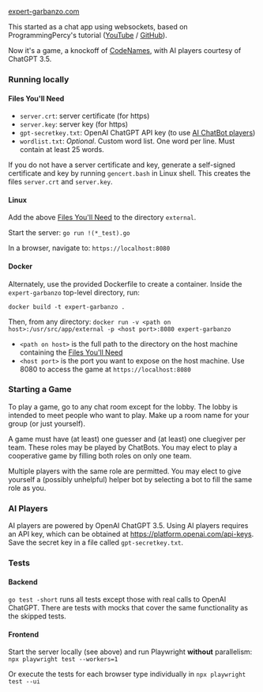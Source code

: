 [expert-garbanzo.com](https://expert-garbanzo.com)

This started as a chat app using websockets, based on ProgrammingPercy's tutorial ([YouTube](https://www.youtube.com/watch?v=pKpKv9MKN-E) / [GitHub](https://github.com/percybolmer/websocketsgo)).

Now it's a game, a knockoff of [CodeNames](https://boardgamegeek.com/boardgame/178900/codenames), with AI players courtesy of ChatGPT 3.5.

### Running locally
#### Files You'll Need
* `server.crt`: server certificate (for https)
* `server.key`: server key (for https)
* `gpt-secretkey.txt`: OpenAI ChatGPT API key (to use [AI ChatBot players](#ai-players))
* `wordlist.txt`: _Optional_. Custom word list. One word per line. Must contain at least 25 words.

If you do not have a server certificate and key, generate a self-signed certificate and key by running `gencert.bash` in Linux shell. This creates the files `server.crt` and `server.key`.

#### Linux
Add the above [Files You'll Need](#files-youll-need) to the directory `external`.

Start the server: `go run !(*_test).go`

In a browser, navigate to: `https://localhost:8080`

#### Docker
Alternately, use the provided Dockerfile to create a container. Inside the `expert-garbanzo` top-level directory, run:

`docker build -t expert-garbanzo .`

Then, from any directory:
`docker run -v <path on host>:/usr/src/app/external -p <host port>:8080 expert-garbanzo`
* `<path on host>` is the full path to the directory on the host machine containing the [Files You'll Need](#files-youll-need)
* `<host port>` is the port you want to expose on the host machine. Use 8080 to access the game at `https://localhost:8080`

### Starting a Game

To play a game, go to any chat room except for the lobby. The lobby is intended to meet people who want to play. Make up a room name for your group (or just yourself).

A game must have (at least) one guesser and (at least) one cluegiver per team. These roles may be played by ChatBots. You may elect to play a cooperative game by filling both roles on only one team.

Multiple players with the same role are permitted. You may elect to give yourself a (possibly unhelpful) helper bot by selecting a bot to fill the same role as you.

### AI Players

AI players are powered by OpenAI ChatGPT 3.5. Using AI players requires an API key, which can be obtained at https://platform.openai.com/api-keys. Save the secret key in a file called `gpt-secretkey.txt`.

### Tests
#### Backend
`go test -short` runs all tests except those with real calls to OpenAI ChatGPT. There are tests with mocks that cover the same functionality as the skipped tests.

#### Frontend
Start the server locally (see above) and run Playwright **without** parallelism: `npx playwright test --workers=1`

Or execute the tests for each browser type individually in `npx playwright test --ui`
